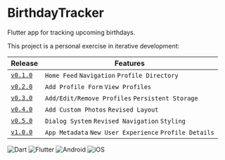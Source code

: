 # BirthdayTracker

Flutter app for tracking upcoming birthdays.

This project is a personal exercise in iterative development:

| Release | Features | 
| ------ | ----- |
| [```v0.1.0```](https://github.com/eeoooue/BirthdayTracker/releases/tag/v0.1.0) | ```Home Feed``` ```Navigation``` ```Profile Directory``` | 
| [```v0.2.0```](https://github.com/eeoooue/BirthdayTracker/releases/tag/v0.2.0) | ```Add Profile Form``` ```View Profiles``` | 
| [```v0.3.0```](https://github.com/eeoooue/BirthdayTracker/releases/tag/v0.3.0) | ```Add/Edit/Remove Profiles``` ```Persistent Storage``` | 
| [```v0.4.0```](https://github.com/eeoooue/BirthdayTracker/releases/tag/v0.4.0) | ```Add Custom Photos``` ```Revised Layout``` | 
| [```v0.5.0```](https://github.com/eeoooue/BirthdayTracker/releases/tag/v0.5.0) |  ```Dialog System``` ```Revised Navigation``` ```Styling``` | 
| [```v1.0.0```](https://github.com/eeoooue/BirthdayTracker/releases/tag/v1.0.0) | ```App Metadata``` ```New User Experience``` ```Profile Details``` | 


![Dart](https://img.shields.io/badge/dart-%230175C2.svg?style=for-the-badge&logo=dart&logoColor=white)
![Flutter](https://img.shields.io/badge/Flutter-%2302569B.svg?style=for-the-badge&logo=Flutter&logoColor=white)
![Android](https://img.shields.io/badge/Android-3DDC84?style=for-the-badge&logo=android&logoColor=white)
![iOS](https://img.shields.io/badge/iOS-000000?style=for-the-badge&logo=ios&logoColor=white)